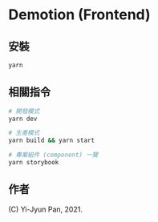 # Demotion (Frontend)

## 安裝

```bash
yarn
```

## 相關指令

```bash
# 開發模式
yarn dev

# 生產模式
yarn build && yarn start

# 專案組件 (component) 一覽
yarn storybook
```

## 作者

(C) Yi-Jyun Pan, 2021.
